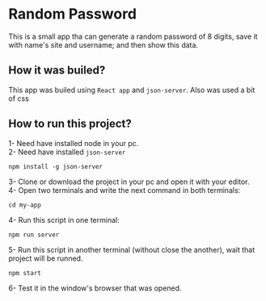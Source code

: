 # Random Password

This is a small app tha can generate a random password of 8 digits, save it with name's site and username; and then show this data.

## How it was builed?

This app was builed using `React app` and `json-server`. Also was used a bit of css


## How to run this project?

1- Need have installed node in your pc.  
2- Need have installed `json-server` 

```
npm install -g json-server
```
3- Clone or download the project in your pc and open it with your editor.    
4- Open two terminals and write the next command in both terminals:

```
cd my-app
```     
4- Run this script in one terminal:
```
npm run server
```
5- Run this script in another terminal (without close the another), wait that project will be runned.  
```
npm start
```
6- Test it in the window's browser that was opened.  